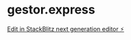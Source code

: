 # gestor.express

[Edit in StackBlitz next generation editor ⚡️](https://stackblitz.com/~/github.com/RodrigoTapiaIrigoyen/gestor.express)